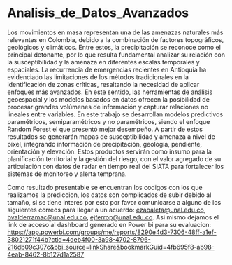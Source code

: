 # Analisis_de_Datos_Avanzados
Los movimientos en masa representan una de las amenazas naturales más relevantes en Colombia, debido a la combinación de factores topográficos, geológicos y climáticos. Entre estos, la precipitación se reconoce como el principal detonante, por lo que resulta fundamental analizar su relación con la susceptibilidad y la amenaza en diferentes escalas temporales y espaciales.
La recurrencia de emergencias recientes en Antioquia ha evidenciado las limitaciones de los métodos tradicionales en la identificación de zonas críticas, resaltando la necesidad de aplicar enfoques más avanzados. En este sentido, las herramientas de análisis geoespacial y los modelos basados en datos ofrecen la posibilidad de procesar grandes volúmenes de información y capturar relaciones no lineales entre variables.
En este trabajo se desarrollan modelos predictivos paramétricos, semiparamétricos y no paramétricos, siendo el enfoque Random Forest el que presentó mejor desempeño. A partir de estos resultados se generarán mapas de susceptibilidad y amenaza a nivel de píxel, integrando información de precipitación, geología, pendiente, orientación y elevación. Estos productos servirán como insumo para la planificación territorial y la gestión del riesgo, con el valor agregado de su articulación con datos de radar en tiempo real del SIATA para fortalecer los sistemas de monitoreo y alerta temprana.

Como resultado presentable se encuentran los codigos con los que realizamos la prediccion, los datos son complicados de subir debido al tamaño, si se tiene interes por esto por favor comunicarse a alguno de los siguientes correos para llegar a un acuerdo:
ezabaleta@unal.edu.co, bvalderramac@unal.edu.co, ejferrop@unal.edu.co. Asi mismo dejamos el link de acceso al dashboard generado en Power bi para su evaluacion: https://app.powerbi.com/groups/me/reports/8290e4d3-7306-48ff-a1ef-38021271f44b?ctid=4deb4f00-3a98-4702-8796-216db09c307c&pbi_source=linkShare&bookmarkGuid=4fb695f8-ab98-4eab-8462-8b127d1a2587 
